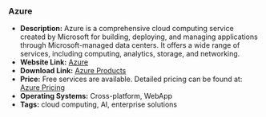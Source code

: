 ### Azure

- **Description:** Azure is a comprehensive cloud computing service created by Microsoft for building, deploying, and managing applications through Microsoft-managed data centers. It offers a wide range of services, including computing, analytics, storage, and networking.
- **Website Link:** [Azure](https://azure.microsoft.com/en-us)
- **Download Link:** [Azure Products](https://azure.microsoft.com/en-us/products)
- **Price:** Free services are available. Detailed pricing can be found at: [Azure Pricing](https://azure.microsoft.com/en-us/pricing/)
- **Operating Systems:** Cross-platform, WebApp
- **Tags:** cloud computing, AI, enterprise solutions

